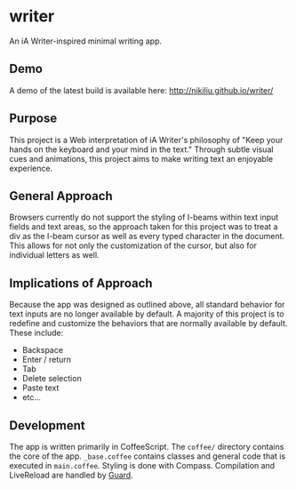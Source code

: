 writer
======

An iA Writer-inspired minimal writing app.

## Demo

A demo of the latest build is available here: http://nikiliu.github.io/writer/

## Purpose

This project is a Web interpretation of iA Writer's philosophy of "Keep your hands
on the keyboard and your mind in the text." Through subtle visual cues and animations,
this project aims to make writing text an enjoyable experience.

## General Approach

Browsers currently do not support the styling of I-beams within text input fields
and text areas, so the approach taken for this project was to treat a div as the
I-beam cursor as well as every typed character in the document. This allows for
not only the customization of the cursor, but also for individual letters as well.

## Implications of Approach

Because the app was designed as outlined above, all standard behavior for text
inputs are no longer available by default. A majority of this project is to redefine
and customize the behaviors that are normally available by default. These include:

  - Backspace
  - Enter / return
  - Tab
  - Delete selection
  - Paste text
  - etc...
 
## Development

The app is written primarily in CoffeeScript. The `coffee/` directory contains the
core of the app. `_base.coffee` contains classes and general code that is executed
in `main.coffee`. Styling is done with Compass. Compilation and LiveReload are
handled by [Guard](https://github.com/guard/guard).


